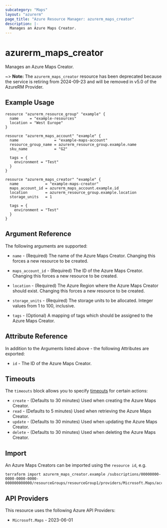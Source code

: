 ```yaml
---
subcategory: "Maps"
layout: "azurerm"
page_title: "Azure Resource Manager: azurerm_maps_creator"
description: |-
  Manages an Azure Maps Creator.
---
```


# azurerm_maps_creator

Manages an Azure Maps Creator.

~> **Note:** The `azurerm_maps_creator` resource has been deprecated because the service is retiring from 2024-09-23 and will be removed in v5.0 of the AzureRM Provider.

## Example Usage

```hcl
resource "azurerm_resource_group" "example" {
  name     = "example-resources"
  location = "West Europe"
}

resource "azurerm_maps_account" "example" {
  name                = "example-maps-account"
  resource_group_name = azurerm_resource_group.example.name
  sku_name            = "G2"

  tags = {
    environment = "Test"
  }
}

resource "azurerm_maps_creator" "example" {
  name            = "example-maps-creator"
  maps_account_id = azurerm_maps_account.example.id
  location        = azurerm_resource_group.example.location
  storage_units   = 1

  tags = {
    environment = "Test"
  }
}
```

## Argument Reference

The following arguments are supported:

* `name` - (Required) The name of the Azure Maps Creator. Changing this forces a new resource to be created.

* `maps_account_id` - (Required) The ID of the Azure Maps Creator. Changing this forces a new resource to be created.

* `location` - (Required) The Azure Region where the Azure Maps Creator should exist. Changing this forces a new resource to be created.

* `storage_units` - (Required) The storage units to be allocated. Integer values from 1 to 100, inclusive.

* `tags` - (Optional) A mapping of tags which should be assigned to the Azure Maps Creator.

## Attribute Reference

In addition to the Arguments listed above - the following Attributes are exported:

* `id` - The ID of the Azure Maps Creator.

## Timeouts

The `timeouts` block allows you to specify [timeouts](https://developer.hashicorp.com/terraform/language/resources/configure#define-operation-timeouts) for certain actions:

* `create` - (Defaults to 30 minutes) Used when creating the Azure Maps Creator.
* `read` - (Defaults to 5 minutes) Used when retrieving the Azure Maps Creator.
* `update` - (Defaults to 30 minutes) Used when updating the Azure Maps Creator.
* `delete` - (Defaults to 30 minutes) Used when deleting the Azure Maps Creator.

## Import

An Azure Maps Creators can be imported using the `resource id`, e.g.

```shell
terraform import azurerm_maps_creator.example /subscriptions/00000000-0000-0000-0000-000000000000/resourceGroups/resourceGroup1/providers/Microsoft.Maps/accounts/account1/creators/creator1
```

## API Providers
<!-- This section is generated, changes will be overwritten -->
This resource uses the following Azure API Providers:

* `Microsoft.Maps` - 2023-06-01
